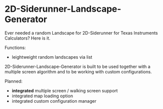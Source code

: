 # 2D-Siderunner-Landscape-Generator

Ever needed a random Landscape for 2D-Siderunner for Texas Instruments Calculators? Here is it.

Functions:
- leightweight random landscapes via list

2D-Siderunner-Landscape-Generator is built to be used together with a multiple screen algorithm and to be working with custom configurations.

Planned:
- __integrated__ multiple screen / walking screen support
- integrated map loading option
- integrated custom configuration manager
